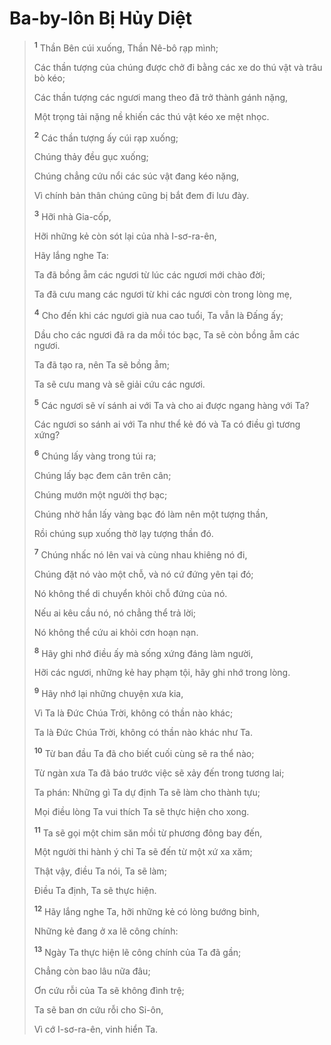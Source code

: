 # Ba-by-lôn Bị Hủy Diệt

> <sup><b>1</b></sup> Thần Bên cúi xuống, Thần Nê-bô rạp mình;
>
> Các thần tượng của chúng được chở đi bằng các xe do thú vật và trâu bò kéo;
>
> Các thần tượng các ngươi mang theo đã trở thành gánh nặng,
>
> Một trọng tải nặng nề khiến các thú vật kéo xe mệt nhọc.
>
> <sup><b>2</b></sup> Các thần tượng ấy cúi rạp xuống;
>
> Chúng thảy đều gục xuống;
>
> Chúng chẳng cứu nổi các súc vật đang kéo nặng,
>
> Vì chính bản thân chúng cũng bị bắt đem đi lưu đày.
>
> <sup><b>3</b></sup> Hỡi nhà Gia-cốp,
>
> Hỡi những kẻ còn sót lại của nhà I-sơ-ra-ên,
>
> Hãy lắng nghe Ta:
>
> Ta đã bồng ẵm các ngươi từ lúc các ngươi mới chào đời;
>
> Ta đã cưu mang các ngươi từ khi các ngươi còn trong lòng mẹ,
>
> <sup><b>4</b></sup> Cho đến khi các ngươi già nua cao tuổi, Ta vẫn là Ðấng ấy;
>
> Dầu cho các ngươi đã ra da mồi tóc bạc, Ta sẽ còn bồng ẵm các ngươi.
>
> Ta đã tạo ra, nên Ta sẽ bồng ẵm;
>
> Ta sẽ cưu mang và sẽ giải cứu các ngươi.
>
> <sup><b>5</b></sup> Các ngươi sẽ ví sánh ai với Ta và cho ai được ngang hàng với Ta?
>
> Các ngươi so sánh ai với Ta như thể kẻ đó và Ta có điều gì tương xứng?
>
> <sup><b>6</b></sup> Chúng lấy vàng trong túi ra;
>
> Chúng lấy bạc đem cân trên cân;
>
> Chúng mướn một người thợ bạc;
>
> Chúng nhờ hắn lấy vàng bạc đó làm nên một tượng thần,
>
> Rồi chúng sụp xuống thờ lạy tượng thần đó.
>
> <sup><b>7</b></sup> Chúng nhấc nó lên vai và cùng nhau khiêng nó đi,
>
> Chúng đặt nó vào một chỗ, và nó cứ đứng yên tại đó;
>
> Nó không thể di chuyển khỏi chỗ đứng của nó.
>
> Nếu ai kêu cầu nó, nó chẳng thể trả lời;
>
> Nó không thể cứu ai khỏi cơn hoạn nạn.
>
> <sup><b>8</b></sup> Hãy ghi nhớ điều ấy mà sống xứng đáng làm người,
>
> Hỡi các ngươi, những kẻ hay phạm tội, hãy ghi nhớ trong lòng.
>
> <sup><b>9</b></sup> Hãy nhớ lại những chuyện xưa kia,
>
> Vì Ta là Ðức Chúa Trời, không có thần nào khác;
>
> Ta là Ðức Chúa Trời, không có thần nào khác như Ta.
>
> <sup><b>10</b></sup> Từ ban đầu Ta đã cho biết cuối cùng sẽ ra thể nào;
>
> Từ ngàn xưa Ta đã báo trước việc sẽ xảy đến trong tương lai;
>
> Ta phán: Những gì Ta dự định Ta sẽ làm cho thành tựu;
>
> Mọi điều lòng Ta vui thích Ta sẽ thực hiện cho xong.
>
> <sup><b>11</b></sup> Ta sẽ gọi một chim săn mồi từ phương đông bay đến,
>
> Một người thi hành ý chỉ Ta sẽ đến từ một xứ xa xăm;
>
> Thật vậy, điều Ta nói, Ta sẽ làm;
>
> Ðiều Ta định, Ta sẽ thực hiện.
>
> <sup><b>12</b></sup> Hãy lắng nghe Ta, hỡi những kẻ có lòng bướng bỉnh,
>
> Những kẻ đang ở xa lẽ công chính:
>
> <sup><b>13</b></sup> Ngày Ta thực hiện lẽ công chính của Ta đã gần;
>
> Chẳng còn bao lâu nữa đâu;
>
> Ơn cứu rỗi của Ta sẽ không đình trệ;
>
> Ta sẽ ban ơn cứu rỗi cho Si-ôn,
>
> Vì cớ I-sơ-ra-ên, vinh hiển Ta.
